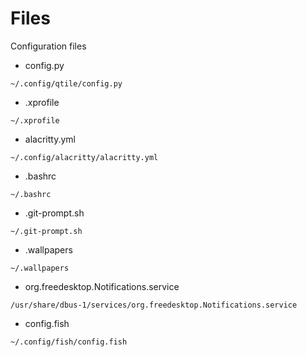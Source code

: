 # Files
Configuration files

* config.py
```
~/.config/qtile/config.py
```
* .xprofile
```
~/.xprofile
```
* alacritty.yml
```
~/.config/alacritty/alacritty.yml
```
* .bashrc
```
~/.bashrc
```
* .git-prompt.sh
```
~/.git-prompt.sh
```
* .wallpapers
```
~/.wallpapers
```
* org.freedesktop.Notifications.service
```
/usr/share/dbus-1/services/org.freedesktop.Notifications.service
```
* config.fish
```
~/.config/fish/config.fish
```
